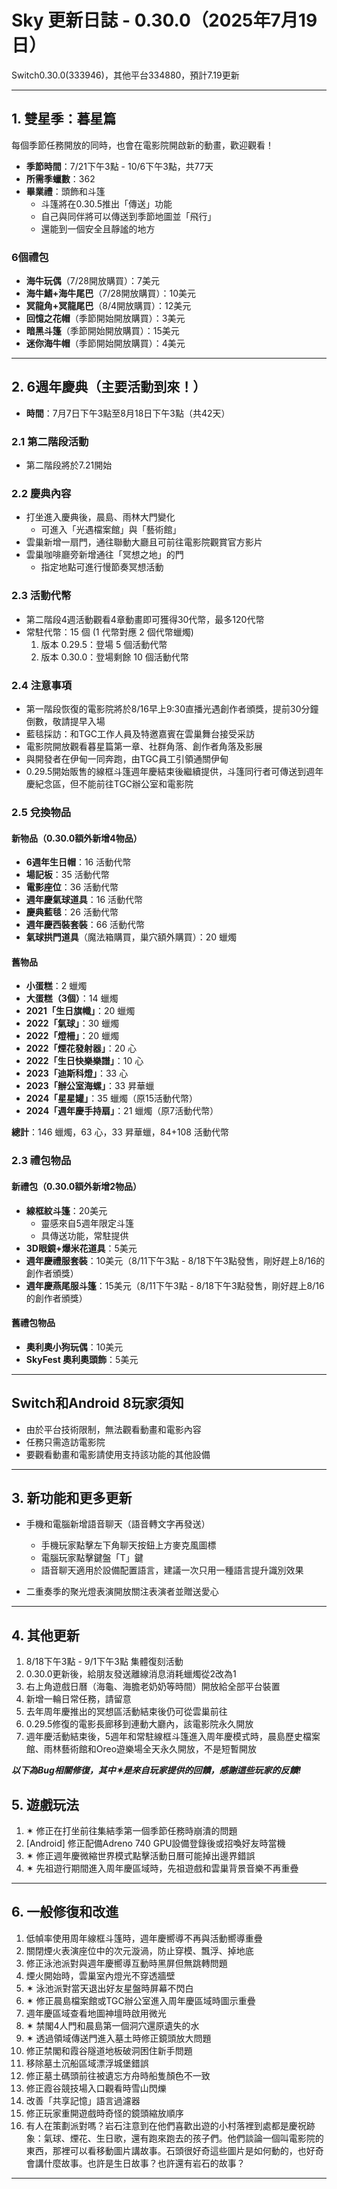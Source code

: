 # Sky 更新日誌 - 0.30.0（2025年7月19日）
Switch0.30.0(333946)，其他平台334880，預計7.19更新

---

## 1. 雙星季：暮星篇

每個季節任務開放的同時，也會在電影院開啟新的動畫，歡迎觀看！

- **季節時間**：7/21下午3點 - 10/6下午3點，共77天  
- **所需季蠟數**：362  
- **畢業禮**：頭飾和斗篷  
  - 斗篷將在0.30.5推出「傳送」功能  
  - 自己與同伴將可以傳送到季節地圖並「飛行」  
  - 還能到一個安全且靜謐的地方  

### 6個禮包

- **海牛玩偶**（7/28開放購買）：7美元  
- **海牛鰭+海牛尾巴**（7/28開放購買）：10美元  
- **冥龍角+冥龍尾巴**（8/4開放購買）：12美元  
- **回憶之花帽**（季節開始開放購買）：3美元  
- **暗黑斗篷**（季節開始開放購買）：15美元  
- **迷你海牛帽**（季節開始開放購買）：4美元  

---

## 2. 6週年慶典（主要活動到來！）

- **時間**：7月7日下午3點至8月18日下午3點（共42天）  

### 2.1 第二階段活動
- 第二階段將於7.21開始

### 2.2 慶典內容
- 打坐進入慶典後，晨島、雨林大門變化
  - 可進入「光遇檔案館」與「藝術館」
- 雲巢新增一扇門，通往聯動大廳且可前往電影院觀賞官方影片
- 雲巢咖啡廳旁新增通往「冥想之地」的門
  - 指定地點可進行慢節奏冥想活動   

### 2.3 活動代幣
- 第二階段4週活動觀看4章動畫即可獲得30代幣，最多120代幣
- 常駐代幣：15 個 (1 代幣對應 2 個代幣蠟燭)
    1. 版本 0.29.5：登場 5 個活動代幣  
    2. 版本 0.30.0：登場剩餘 10 個活動代幣  

### 2.4 注意事項

- 第一階段恢復的電影院將於8/16早上9:30直播光遇創作者頒獎，提前30分鐘倒數，敬請提早入場   
- 藍毯採訪：和TGC工作人員及特邀嘉賓在雲巢舞台接受采訪  
- 電影院開放觀看暮星篇第一章、社群角落、創作者角落及影展  
- 與開發者在伊甸一同奔跑，由TGC員工引領通關伊甸  
- 0.29.5開始販售的線框斗篷週年慶結束後繼續提供，斗篷同行者可傳送到週年慶紀念區，但不能前往TGC辦公室和電影院  

### 2.5 兌換物品
#### 新物品（0.30.0額外新增4物品）

- **6週年生日帽**：16 活動代幣  
- **場記板**：35 活動代幣  
- **電影座位**：36 活動代幣  
- **週年慶氣球道具**：16 活動代幣  
- **慶典藍毯**：26 活動代幣  
- **週年慶西裝套裝**：66 活動代幣  
- **氣球拱門道具**（魔法箱購買，巢穴額外購買）：20 蠟燭  

#### 舊物品

- **小蛋糕**：2 蠟燭  
- **大蛋糕（3個）**：14 蠟燭  
- **2021「生日旗幟」**：20 蠟燭  
- **2022「氣球」**：30 蠟燭  
- **2022「燈柵」**：20 蠟燭  
- **2022「煙花發射器」**：20 心  
- **2022「生日快樂樂譜」**：10 心  
- **2023「迪斯科燈」**：33 心  
- **2023「辦公室海螺」**：33 昇華蠟  
- **2024「星星罐」**：35 蠟燭（原15活動代幣）  
- **2024「週年慶手持扇」**：21 蠟燭（原7活動代幣）  

**總計**：146 蠟燭，63 心，33 昇華蠟，84+108 活動代幣  

### 2.3 禮包物品

#### 新禮包（0.30.0額外新增2物品）

- **線框紋斗篷**：20美元  
  - 靈感來自5週年限定斗篷  
  - 具傳送功能，常駐提供  
- **3D眼鏡+爆米花道具**：5美元  
- **週年慶禮服套裝**：10美元（8/11下午3點 - 8/18下午3點發售，剛好趕上8/16的創作者頒獎）  
- **週年慶燕尾服斗篷**：15美元（8/11下午3點 - 8/18下午3點發售，剛好趕上8/16的創作者頒獎）  

#### 舊禮包物品

- **奧利奧小狗玩偶**：10美元  
- **SkyFest 奧利奧頭飾**：5美元  

---

## Switch和Android 8玩家須知

- 由於平台技術限制，無法觀看動畫和電影內容  
- 任務只需造訪電影院  
- 要觀看動畫和電影請使用支持該功能的其他設備  

---

## 3. 新功能和更多更新

- 手機和電腦新增語音聊天（語音轉文字再發送）  
  - 手機玩家點擊左下角聊天按鈕上方麥克風圖標  
  - 電腦玩家點擊鍵盤「T」鍵  
  - 語音聊天適用於設備配置語言，建議一次只用一種語言提升識別效果  

- 二重奏季的聚光燈表演開放關注表演者並贈送愛心  

---

## 4. 其他更新

1. 8/18下午3點 - 9/1下午3點 集體復刻活動  
2. 0.30.0更新後，給朋友發送離線消息消耗蠟燭從2改為1  
3. 右上角遊戲日曆（海龜、海膽老奶奶等時間）開放給全部平台裝置  
4. 新增一輪日常任務，請留意  
5. 去年周年慶推出的冥想區活動結束後仍可從雲巢前往  
6. 0.29.5修復的電影長廊移到連動大廳內，該電影院永久開放  
7. 週年慶活動結束後，5週年和常駐線框斗篷進入周年慶模式時，晨島歷史檔案館、雨林藝術館和Oreo遊樂場全天永久開放，不是短暫開放  

***以下為Bug相關修復，其中✶是來自玩家提供的回饋，感謝這些玩家的反饋!***

## 5. 遊戲玩法

1. ✶ 修正在打坐前往集結季第一個季節任務時崩潰的問題  
2. [Android] 修正配備Adreno 740 GPU設備登錄後或招喚好友時當機  
3. ✶ 修正週年慶微縮世界模式點擊活動日曆可能掉出邊界錯誤  
4. ✶ 先祖遊行期間進入周年慶區域時，先祖遊戲和雲巢背景音樂不再重疊  

---

## 6. 一般修復和改進

1. 低幀率使用周年線框斗篷時，週年慶嚮導不再與活動嚮導重疊  
2. 關閉煙火表演座位中的次元漩渦，防止穿模、飄浮、掉地底  
3. 修正泳池派對與週年慶嚮導互動時黑屏但無跳轉問題  
4. 煙火開始時，雲巢室內燈光不穿透牆壁  
5. ✶ 泳池派對當天退出好友星盤時屏幕不閃白  
6. ✶ 修正晨島檔案館或TGC辦公室進入周年慶區域時圖示重疊  
7. 週年慶區域查看地圖神壇時啟用微光  
8. ✶ 禁閣4人門和晨島第一個洞穴還原遺失的水  
9. ✶ 透過領域傳送門進入墓土時修正鏡頭放大問題  
10. 修正禁閣和霞谷隧道地板破洞困住新手問題  
11. 移除墓土沉船區域漂浮城堡錯誤  
12. 修正墓土碼頭前往被遺忘方舟時船隻顏色不一致  
13. 修正霞谷競技場入口觀看時雪山閃爍  
14. 改善「共享記憶」語言過濾器  
15. 修正玩家重開遊戲時奇怪的鏡頭縮放順序  
16. 有人在策劃派對嗎？岩石注意到在他們喜歡出遊的小村落裡到處都是慶祝跡象：氣球、煙花、生日歌，還有跑來跑去的孩子們。他們談論一個叫電影院的東西，那裡可以看移動圖片講故事。石頭很好奇這些圖片是如何動的，也好奇會講什麼故事。也許是生日故事？也許還有岩石的故事？

---
